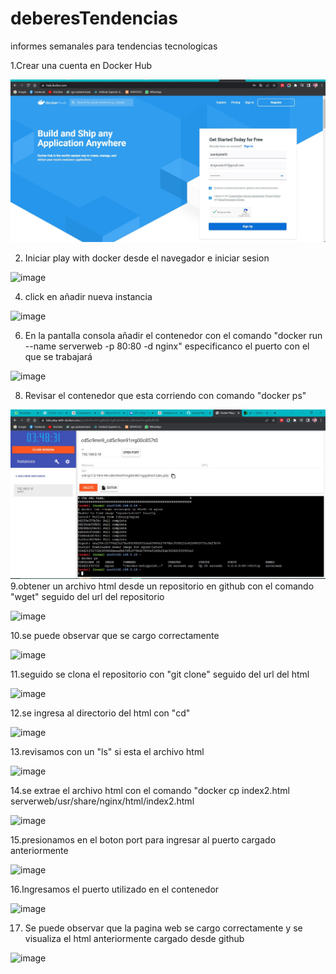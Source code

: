 # deberesTendencias
informes semanales para tendencias tecnologicas

1.Crear una cuenta en Docker Hub 

<img src="crear cuenta.JPG" />

2. Iniciar play with docker desde el navegador e iniciar sesion

![image](https://user-images.githubusercontent.com/91167333/195993050-60cf5b17-adec-4373-8e8d-80255af69a62.png)

4. click en añadir nueva instancia

![image](https://user-images.githubusercontent.com/91167333/195993186-27a9b09d-e133-490f-a993-6cf6cf407ce6.png)

6. En la pantalla consola añadir el contenedor con el comando "docker run --name serverweb -p 80:80 -d nginx" especificanco el puerto con el que se trabajará

![image](https://user-images.githubusercontent.com/91167333/195993148-51736c48-26b1-4046-81e3-35e6adf82a42.png)

8. Revisar el contenedor que esta corriendo con comando "docker ps"

<img src="1.JPG" />
9.obtener un archivo html desde un repositorio en github con el comando "wget" seguido del url del repositorio

![image](https://user-images.githubusercontent.com/91167333/197315434-9b17d20c-6113-43d2-bdd6-66e7665fa28f.png)

10.se puede observar que se cargo correctamente

![image](https://user-images.githubusercontent.com/91167333/197315456-41102b74-a9e8-4d4b-8b57-6edd2b247206.png)

11.seguido se clona el repositorio con "git clone" seguido del url del html


![image](https://user-images.githubusercontent.com/91167333/197315526-22499386-3590-4492-8e79-2ac4c25003a1.png)

12.se ingresa al directorio del html con "cd"


![image](https://user-images.githubusercontent.com/91167333/197315540-5d6436aa-a9e8-410b-be02-1456442160b1.png)

13.revisamos con un "ls" si esta el archivo html 


![image](https://user-images.githubusercontent.com/91167333/197315559-c8b4f1f6-42f2-4f07-9ac3-9cf9bb7fa297.png)

14.se extrae el archivo html con el comando "docker cp index2.html serverweb/usr/share/nginx/html/index2.html


![image](https://user-images.githubusercontent.com/91167333/197315578-3827b236-5f3a-4e40-b272-cc6d940c20fb.png)

15.presionamos en el boton port para ingresar al puerto cargado anteriormente


![image](https://user-images.githubusercontent.com/91167333/197315597-a8ed21c9-8141-4db0-8c1e-6fd3d4973bd7.png)

16.Ingresamos el puerto utilizado en el contenedor

![image](https://user-images.githubusercontent.com/91167333/197315602-f7edba1c-39ac-4856-afeb-3138e9a49bd0.png)

17. Se puede observar que la pagina web se cargo correctamente y se visualiza el html anteriormente cargado desde github 

![image](https://user-images.githubusercontent.com/91167333/197315624-6dd4f180-431e-41f6-aac7-a8d365c80d4a.png)






